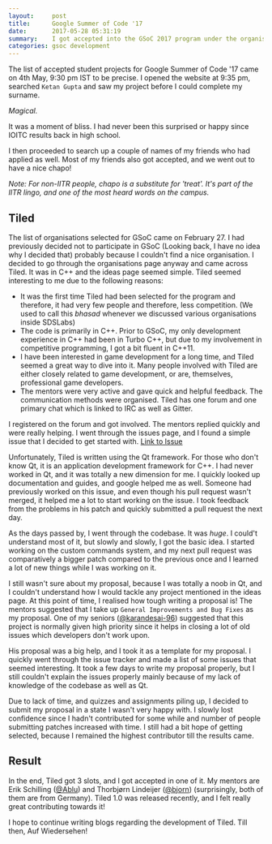 ```yaml
---
layout:     post
title:      Google Summer of Code '17
date:       2017-05-28 05:31:19
summary:    I got accepted into the GSoC 2017 program under the organisation Tiled!
categories: gsoc development
---
```


The list of accepted student projects for Google Summer of Code '17 came on  4th May, 9:30 pm IST to be precise. I opened the website at 9:35 pm, searched `Ketan Gupta` and saw my project before I could complete my surname.

_Magical._

It was a moment of bliss. I had never been this surprised or happy since IOITC results back in high school.

I then proceeded to search up a couple of names of my friends who had applied as well. Most of my friends also got accepted, and we went out to have a nice chapo!

_Note: For non-IITR people, chapo is a substitute for 'treat'. It's part of the IITR lingo, and one of the most heard words on the campus._

## Tiled

The list of organisations selected for GSoC came on February 27. I had previously decided not to participate in GSoC (Looking back, I have no idea why I decided that) probably because I couldn't find a nice organisation. I decided to go through the organisations page anyway and came across Tiled. It was in C++ and the ideas page seemed simple. Tiled seemed interesting to me due to the following reasons:

- It was the first time Tiled had been selected for the program and therefore, it had very few people and therefore, less competition. (We used to call this _bhasad_ whenever we discussed various organisations inside SDSLabs)
- The code is primarily in C++. Prior to GSoC, my only development experience in C++ had been in Turbo C++, but due to my involvement in competitive programming, I got a bit fluent in C++11.
- I have been interested in game development for a long time, and Tiled seemed a great way to dive into it. Many people involved with Tiled are either closely related to game development, or are, themselves, professional game developers.
- The mentors were very active and gave quick and helpful feedback. The communication methods were organised. Tiled has one forum and one primary chat which is linked to IRC as well as Gitter.

I registered on the forum and got involved. The mentors replied quickly and were really helping. I went through the issues page, and I found a simple issue that I decided to get started with. [Link to Issue](https://github.com/bjorn/tiled/issues/1127)

Unfortunately, Tiled is written using the Qt framework. For those who don't know Qt, it is an application development framework for C++. I had never worked in Qt, and it was totally a new dimension for me. I quickly looked up documentation and guides, and google helped me as well. Someone had previously worked on this issue, and even though his pull request wasn't merged, it helped me a lot to start working on the issue. I took feedback from the problems in his patch and quickly submitted a pull request the next day.

As the days passed by, I went through the codebase. It was *huge*. I could't understand most of it, but slowly and slowly, I got the basic idea. I started working on the custom commands system, and my next pull request was comparatively a bigger patch compared to the previous once and I learned a lot of new things while I was working on it.

I still wasn't sure about my proposal, because I was totally a noob in Qt, and I couldn't understand how I would tackle any project mentioned in the ideas page. At this point of time, I realised how tough writing a proposal is! The mentors suggested that I take up `General Improvements and Bug Fixes` as my proposal. One of my seniors ([@karandesai-96](https://github.com/karandesai-96)) suggested that this project is normally given high priority since it helps in closing a lot of old issues which developers don't work upon.

His proposal was a big help, and I took it as a template for my proposal. I quickly went through the issue tracker and made a list of some issues that seemed interesting. It took a few days to write my proposal properly, but I still couldn't explain the issues properly mainly because of my lack of knowledge of the codebase as well as Qt.

Due to lack of time, and quizzes and assignments piling up, I decided to submit my proposal in a state I wasn't very happy with. I slowly lost confidence since I hadn't contributed for some while and number of people submitting patches increased with time. I still had a bit hope of getting selected, because I remained the highest contributor till the results came.

## Result

In the end, Tiled got 3 slots, and I got accepted in one of it. My mentors are Erik Schilling ([@Ablu](https://github.com/Ablu)) and Thorbjørn Lindeijer ([@bjorn](https://github.com/bjorn)) (surprisingly, both of them are from Germany). Tiled 1.0 was released recently, and I felt really great contributing towards it!

I hope to continue writing blogs regarding the development of Tiled. Till then, Auf Wiedersehen!
